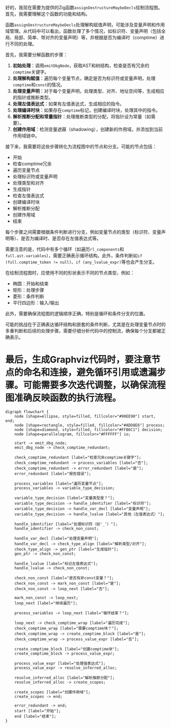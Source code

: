 好的，我现在需要为提供的Zig函数`assignDestructureMaybeDecls`绘制流程图。首先，我需要理解这个函数的功能和结构。

函数`assignDestructureMaybeDecls`处理解构赋值声明，可能涉及变量声明和作用域管理。从代码中可以看出，函数处理了多个情况，如标识符、变量声明（包括全局、局部、简单、带对齐的变量声明）等，并根据是否为编译时（comptime）进行不同的处理。

首先，我需要分解函数的步骤：

1. **初始处理**：调用`emitDbgNode`，获取AST和树结构，检查是否有冗余的`comptime`关键字。
2. **处理解构赋值**：遍历每个变量节点，确定是否为标识符或变量声明，处理`comptime`和`const`的情况。
3. **处理变量声明**：对于每个变量声明，处理类型、对齐、地址空间等，生成相应的指针或推断类型。
4. **处理左值表达式**：如果有左值表达式，生成相应的指令。
5. **处理编译时块**：如果存在`comptime`标记，创建编译时块，处理其中的指令。
6. **解析推断分配和常量指针**：处理推断类型的分配，将指针设为常量（如需要）。
7. **创建作用域**：检测变量遮蔽（shadowing），创建新的作用域，并添加到当前作用域链中。

接下来，我需要将这些步骤转化为流程图中的节点和分支。可能的节点包括：

- 开始
- 检查comptime冗余
- 遍历变量节点
- 处理标识符或变量声明
- 处理类型和对齐
- 生成指针
- 检查左值表达式
- 创建编译时块
- 解析推断分配
- 创建作用域
- 结束

每个步骤之间需要根据条件判断进行分支，例如变量节点的类型（标识符、变量声明等）、是否为编译时、是否存在左值表达式等。

需要注意的是，代码中有多个循环（如遍历`rl_components`和`full.ast.variables`），需要正确表示循环结构。此外，条件判断如`if (full.comptime_token != null)`、`if (any_lvalue_expr)`等也会产生分支。

在绘制流程图时，应使用不同的形状表示不同的节点类型，例如：

- 椭圆：开始和结束
- 矩形：处理步骤
- 菱形：条件判断
- 平行四边形：输入/输出

此外，需要确保流程图的逻辑顺序正确，特别是循环和条件分支的位置。

可能的挑战在于正确表达循环结构和嵌套的条件判断，尤其是在处理变量节点时的多重判断和后续的处理步骤。需要仔细分析代码中的控制流，确保每个分支都被正确表示。

最后，生成Graphviz代码时，要注意节点的命名和连接，避免循环引用或遗漏步骤。可能需要多次迭代调整，以确保流程图准确反映函数的执行流程。
================================================
```graphviz
digraph flowchart {
    node [shape=ellipse, style=filled, fillcolor="#90EE90"] start, end;
    node [shape=rectangle, style=filled, fillcolor="#ADD8E6"] process;
    node [shape=diamond, style=filled, fillcolor="#FFB6C1"] decision;
    node [shape=parallelogram, fillcolor="#FFFFFF"] io;

    start -> emit_dbg_node;
    emit_dbg_node -> check_comptime_redundant;
    
    check_comptime_redundant [label="检查冗余comptime关键字"];
    check_comptime_redundant -> process_variables [label="否"];
    check_comptime_redundant -> error_redundant [label="是"];
    error_redundant [label="报告错误"];

    process_variables [label="遍历变量节点"];
    process_variables -> variable_type_decision;

    variable_type_decision [label="变量类型是？"];
    variable_type_decision -> handle_identifier [label="标识符"];
    variable_type_decision -> handle_var_decl [label="变量声明"];
    variable_type_decision -> handle_lvalue [label="其他（左值表达式）"];

    handle_identifier [label="处理标识符（如'_'）"];
    handle_identifier -> check_non_const;

    handle_var_decl [label="处理变量声明"];
    handle_var_decl -> check_type_align [label="解析类型/对齐"];
    check_type_align -> gen_ptr [label="生成指针"];
    gen_ptr -> check_non_const;

    handle_lvalue [label="标记左值表达式"];
    handle_lvalue -> check_non_const;

    check_non_const [label="是否有非const变量？"];
    check_non_const -> mark_non_const [label="是"];
    check_non_const -> loop_next [label="否"];

    mark_non_const -> loop_next;
    loop_next [label="继续遍历"];

    process_variables -> loop_next [label="循环结束？"];

    loop_next -> check_comptime_wrap [label="遍历完成"];
    check_comptime_wrap [label="需要comptime块？"];
    check_comptime_wrap -> create_comptime_block [label="是"];
    check_comptime_wrap -> process_value_expr [label="否"];

    create_comptime_block [label="创建comptime块"];
    create_comptime_block -> process_value_expr;

    process_value_expr [label="处理值表达式"];
    process_value_expr -> resolve_inferred_alloc;

    resolve_inferred_alloc [label="解析推断分配"];
    resolve_inferred_alloc -> create_scopes;

    create_scopes [label="创建作用域"];
    create_scopes -> end;

    error_redundant -> end;
    start [label="开始"];
    end [label="结束"];
}
```